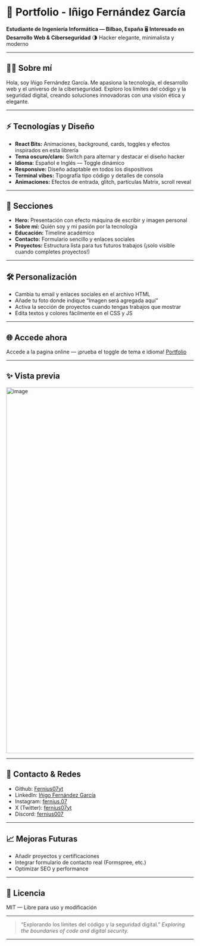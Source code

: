 # 🚀 Portfolio - Iñigo Fernández García

**Estudiante de Ingeniería Informática — Bilbao, España**
🖥️ **Interesado en Desarrollo Web \& Ciberseguridad**
🌗 Hacker elegante, minimalista y moderno

***

## 👨‍💻 Sobre mí

Hola, soy Iñigo Fernández García.
Me apasiona la tecnología, el desarrollo web y el universo de la ciberseguridad.
Exploro los límites del código y la seguridad digital, creando soluciones innovadoras con una visión ética y elegante.

***

## ⚡ Tecnologías y Diseño

- **React Bits:** Animaciones, background, cards, toggles y efectos inspirados en esta librería
- **Tema oscuro/claro:** Switch para alternar y destacar el diseño hacker
- **Idioma:** Español e Inglés — Toggle dinámico
- **Responsive:** Diseño adaptable en todos los dispositivos
- **Terminal vibes:** Tipografía tipo código y detalles de consola
- **Animaciones:** Efectos de entrada, glitch, partículas Matrix, scroll reveal

***

## 📁 Secciones

- **Hero:** Presentación con efecto máquina de escribir y imagen personal
- **Sobre mí:** Quién soy y mi pasión por la tecnología
- **Educación:** Timeline académico
- **Contacto:** Formulario sencillo y enlaces sociales
- **Proyectos:** Estructura lista para tus futuros trabajos (¡solo visible cuando completes proyectos!)

***

## 🛠️ Personalización

- Cambia tu email y enlaces sociales en el archivo HTML
- Añade tu foto donde indique “Imagen será agregada aquí”
- Activa la sección de proyectos cuando tengas trabajos que mostrar
- Edita textos y colores fácilmente en el CSS y JS

***

## 🌐 Accede ahora

Accede a la pagina online — ¡prueba el toggle de tema e idioma!
[Portfolio](fernius07yt.github.io/portfolio/) <!-- Actualiza este link cuando lo subas -->

***

## ✨ Vista previa

<img width="1919" height="984" alt="image" src="https://github.com/user-attachments/assets/bff9345c-6075-4b61-810c-d5a5c4b4dd42" />

***

## 🔗 Contacto \& Redes

- Github: [Fernius07yt](https://github.com/Fernius07yt)
- LinkedIn: [Iñigo Fernández García](https://www.linkedin.com/in/i%C3%B1igo-fernandez-garcia/)
- Instagram: [fernius.07](https://www.instagram.com/fernius.07)
- X (Twitter): [fernius07yt](https://x.com/fernius07yt)
- Discord: [fernius007](https://discord.com/users/614472958773166113)

***

## 📈 Mejoras Futuras

- Añadir proyectos y certificaciones
- Integrar formulario de contacto real (Formspree, etc.)
- Optimizar SEO y performance

***

## 🦾 Licencia

MIT — Libre para uso y modificación

***

> “Explorando los límites del código y la seguridad digital.”
> *Exploring the boundaries of code and digital security.*

***


